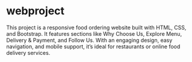 # webproject
This project is a responsive food ordering website built with HTML, CSS, and Bootstrap. It features sections like Why Choose Us, Explore Menu, Delivery &amp; Payment, and Follow Us. With an engaging design, easy navigation, and mobile support, it’s ideal for restaurants or online food delivery services.
